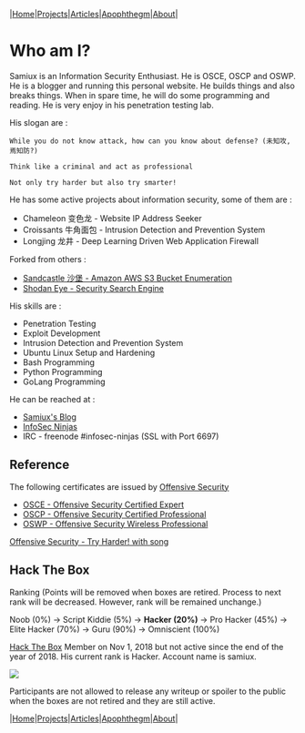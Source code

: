 |[Home](/README.md)|[Projects](/projects.md)|[Articles](/articles.md)|[Apophthegm](/apophthegm.md)|[About](/about.md)|

# **Who am I?**

Samiux is an Information Security Enthusiast.  He is OSCE, OSCP and OSWP.  He is a blogger and running this personal website.  He builds things and also breaks things.  When in spare time, he will do some programming and reading.  He is very enjoy in his penetration testing lab.<br>

His slogan are :

```While you do not know attack, how can you know about defense? (未知攻,焉知防?)```

```Think like a criminal and act as professional```

```Not only try harder but also try smarter!```

He has some active projects about information security, some of them are :

- Chameleon 变色龙 - Website IP Address Seeker
- Croissants 牛角面包 - Intrusion Detection and Prevention System
- Longjing 龙井 - Deep Learning Driven Web Application Firewall

Forked from others :

- [Sandcastle 沙堡 - Amazon AWS S3 Bucket Enumeration](/sandcastle)
- [Shodan Eye - Security Search Engine](/shodan-eye)

His skills are :

- Penetration Testing
- Exploit Development
- Intrusion Detection and Prevention System
- Ubuntu Linux Setup and Hardening
- Bash Programming
- Python Programming
- GoLang Programming

He can be reached at :

- [Samiux's Blog](https://samiux.blogspot.com)
- [InfoSec Ninjas](https://samiux.github.io) 
- IRC - freenode #infosec-ninjas (SSL with Port 6697)

## **Reference**

The following certificates are issued by [Offensive Security](https://www.offensive-security.com)

- [OSCE - Offensive Security Certified Expert](https://www.offensive-security.com/ctp-osce/)
- [OSCP - Offensive Security Certified Professional](https://www.offensive-security.com/pwk-oscp/)
- [OSWP - Offensive Security Wireless Professional](https://www.offensive-security.com/wifu-oswp/)

[Offensive Security - Try Harder! with song](https://www.offensive-security.com/offsec/say-try-harder/)

## **Hack The Box**

Ranking (Points will be removed when boxes are retired.  Process to next rank will be decreased.  However, rank will be remained unchange.)

Noob (0%) -> Script Kiddie (5%) -> **Hacker (20%)** -> Pro Hacker (45%) -> Elite Hacker (70%) -> Guru (90%) -> Omniscient (100%)

[Hack The Box](https://www.hackthebox.eu) Member on Nov 1, 2018 but not active since the end of the year of 2018.  His current rank is Hacker.  Account name is samiux.

![](https://www.hackthebox.eu/badge/78863)

Participants are not allowed to release any writeup or spoiler to the public when the boxes are not retired and they are still active.

|[Home](/README.md)|[Projects](/projects.md)|[Articles](/articles.md)|[Apophthegm](/apophthegm.md)|[About](/about.md)|

